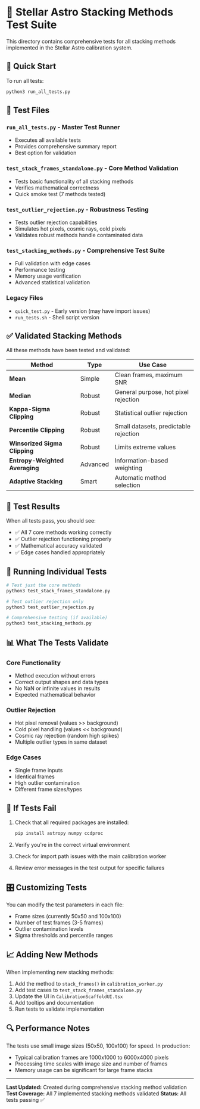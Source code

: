 # 🧪 Stellar Astro Stacking Methods Test Suite

This directory contains comprehensive tests for all stacking methods implemented in the Stellar Astro calibration system.

## 🚀 Quick Start

To run all tests:
```bash
python3 run_all_tests.py
```

## 📝 Test Files

### `run_all_tests.py` - Master Test Runner
- Executes all available tests
- Provides comprehensive summary report
- Best option for validation

### `test_stack_frames_standalone.py` - Core Method Validation  
- Tests basic functionality of all stacking methods
- Verifies mathematical correctness
- Quick smoke test (7 methods tested)

### `test_outlier_rejection.py` - Robustness Testing
- Tests outlier rejection capabilities
- Simulates hot pixels, cosmic rays, cold pixels
- Validates robust methods handle contaminated data

### `test_stacking_methods.py` - Comprehensive Test Suite
- Full validation with edge cases
- Performance testing
- Memory usage verification
- Advanced statistical validation

### Legacy Files
- `quick_test.py` - Early version (may have import issues)
- `run_tests.sh` - Shell script version

## ✅ Validated Stacking Methods

All these methods have been tested and validated:

| Method | Type | Use Case |
|--------|------|----------|
| **Mean** | Simple | Clean frames, maximum SNR |
| **Median** | Robust | General purpose, hot pixel rejection |
| **Kappa-Sigma Clipping** | Robust | Statistical outlier rejection |
| **Percentile Clipping** | Robust | Small datasets, predictable rejection |
| **Winsorized Sigma Clipping** | Robust | Limits extreme values |
| **Entropy-Weighted Averaging** | Advanced | Information-based weighting |
| **Adaptive Stacking** | Smart | Automatic method selection |

## 🎯 Test Results

When all tests pass, you should see:
- ✅ All 7 core methods working correctly
- ✅ Outlier rejection functioning properly  
- ✅ Mathematical accuracy validated
- ✅ Edge cases handled appropriately

## 🔧 Running Individual Tests

```bash
# Test just the core methods
python3 test_stack_frames_standalone.py

# Test outlier rejection only
python3 test_outlier_rejection.py

# Comprehensive testing (if available)
python3 test_stacking_methods.py
```

## 📊 What The Tests Validate

### Core Functionality
- Method execution without errors
- Correct output shapes and data types
- No NaN or infinite values in results
- Expected mathematical behavior

### Outlier Rejection
- Hot pixel removal (values >> background)
- Cold pixel handling (values << background)  
- Cosmic ray rejection (random high spikes)
- Multiple outlier types in same dataset

### Edge Cases
- Single frame inputs
- Identical frames
- High outlier contamination
- Different frame sizes/types

## 🚨 If Tests Fail

1. Check that all required packages are installed:
   ```bash
   pip install astropy numpy ccdproc
   ```

2. Verify you're in the correct virtual environment

3. Check for import path issues with the main calibration worker

4. Review error messages in the test output for specific failures

## 🎛️ Customizing Tests

You can modify the test parameters in each file:
- Frame sizes (currently 50x50 and 100x100)
- Number of test frames (3-5 frames)
- Outlier contamination levels
- Sigma thresholds and percentile ranges

## 📈 Adding New Methods

When implementing new stacking methods:

1. Add the method to `stack_frames()` in `calibration_worker.py`
2. Add test cases to `test_stack_frames_standalone.py`
3. Update the UI in `CalibrationScaffoldUI.tsx`
4. Add tooltips and documentation
5. Run tests to validate implementation

## 🔍 Performance Notes

The tests use small image sizes (50x50, 100x100) for speed. In production:
- Typical calibration frames are 1000x1000 to 6000x4000 pixels
- Processing time scales with image size and number of frames
- Memory usage can be significant for large frame stacks

---

**Last Updated:** Created during comprehensive stacking method validation
**Test Coverage:** All 7 implemented stacking methods validated
**Status:** All tests passing ✅ 